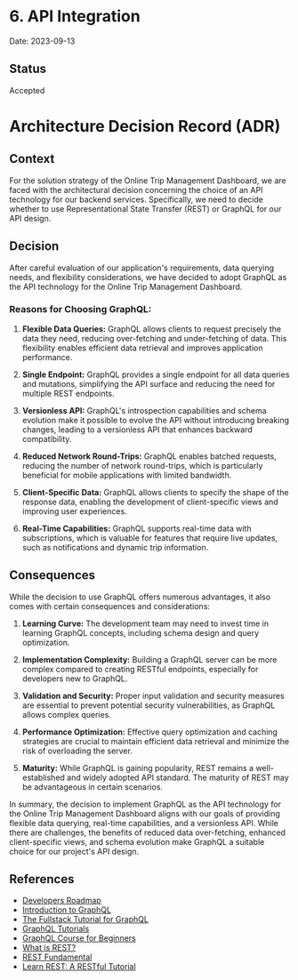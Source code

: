 # 6. API Integration
Date: 2023-09-13
## Status

Accepted
# Architecture Decision Record (ADR)

## Context

For the solution strategy of the Online Trip Management Dashboard, we are faced with the architectural decision concerning the choice of an API technology for our backend services. Specifically, we need to decide whether to use Representational State Transfer (REST) or GraphQL for our API design.

## Decision

After careful evaluation of our application's requirements, data querying needs, and flexibility considerations, we have decided to adopt GraphQL as the API technology for the Online Trip Management Dashboard.

### Reasons for Choosing GraphQL:

1. **Flexible Data Queries:** GraphQL allows clients to request precisely the data they need, reducing over-fetching and under-fetching of data. This flexibility enables efficient data retrieval and improves application performance.

2. **Single Endpoint:** GraphQL provides a single endpoint for all data queries and mutations, simplifying the API surface and reducing the need for multiple REST endpoints.

3. **Versionless API:** GraphQL's introspection capabilities and schema evolution make it possible to evolve the API without introducing breaking changes, leading to a versionless API that enhances backward compatibility.

4. **Reduced Network Round-Trips:** GraphQL enables batched requests, reducing the number of network round-trips, which is particularly beneficial for mobile applications with limited bandwidth.

5. **Client-Specific Data:** GraphQL allows clients to specify the shape of the response data, enabling the development of client-specific views and improving user experiences.

6. **Real-Time Capabilities:** GraphQL supports real-time data with subscriptions, which is valuable for features that require live updates, such as notifications and dynamic trip information.

## Consequences

While the decision to use GraphQL offers numerous advantages, it also comes with certain consequences and considerations:

1. **Learning Curve:** The development team may need to invest time in learning GraphQL concepts, including schema design and query optimization.

2. **Implementation Complexity:** Building a GraphQL server can be more complex compared to creating RESTful endpoints, especially for developers new to GraphQL.

3. **Validation and Security:** Proper input validation and security measures are essential to prevent potential security vulnerabilities, as GraphQL allows complex queries.

4. **Performance Optimization:** Effective query optimization and caching strategies are crucial to maintain efficient data retrieval and minimize the risk of overloading the server.

5. **Maturity:** While GraphQL is gaining popularity, REST remains a well-established and widely adopted API standard. The maturity of REST may be advantageous in certain scenarios.

In summary, the decision to implement GraphQL as the API technology for the Online Trip Management Dashboard aligns with our goals of providing flexible data querying, real-time capabilities, and a versionless API. While there are challenges, the benefits of reduced data over-fetching, enhanced client-specific views, and schema evolution make GraphQL a suitable choice for our project's API design.

## References
- [Developers Roadmap](https://roadmap.sh/)
- [Introduction to GraphQL](https://graphql.org/learn/)
- [The Fullstack Tutorial for GraphQL](https://www.howtographql.com/)
- [GraphQL Tutorials](https://odyssey.apollographql.com/)
- [GraphQL Course for Beginners](https://www.youtube.com/watch?v=ed8SzALpx1Q)
- [What is REST?](https://www.codecademy.com/article/what-is-rest)
- [REST Fundamental](https://dev.to/cassiocappellari/fundamentals-of-rest-api-2nag)
- [Learn REST: A RESTful Tutorial](https://restapitutorial.com/)
